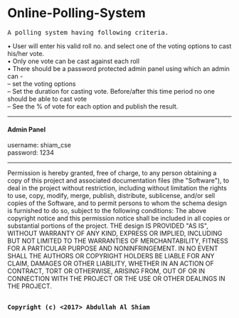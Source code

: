 # Online-Polling-System
<pre>A polling system having following criteria.</pre>
•	User will enter his valid roll no. and select one of the voting options to cast his/her vote.<br>
•	Only one vote can be cast  against each roll<br>
•	 There should be a password protected admin panel using which an admin can -<br>
–	set the voting options<br>
–	Set the duration for casting vote. Before/after this time period no one should be able to cast vote<br>
–	See the % of vote for each option and publish the result.<br>


<hr></hr>
<h4>Admin Panel</h4>
username: shiam_cse<br>
password: 1234
<hr></hr>
Permission is hereby granted, free of charge, to any person obtaining a copy of this project and associated documentation files (the "Software"), to deal in the project without restriction, including without limitation the rights to use, copy, modify, merge, publish, distribute, sublicense, and/or sell copies of the Software, and to permit persons to whom the schema design is furnished to do so, subject to the following conditions: The above copyright notice and this permission notice shall be included in all copies or substantial portions of the project.
THE design IS PROVIDED "AS IS", WITHOUT WARRANTY OF ANY KIND, EXPRESS OR IMPLIED, INCLUDING BUT NOT LIMITED TO THE WARRANTIES OF MERCHANTABILITY, FITNESS FOR A PARTICULAR PURPOSE AND NONINFRINGEMENT. IN NO EVENT SHALL THE AUTHORS OR COPYRIGHT HOLDERS BE LIABLE FOR ANY CLAIM, DAMAGES OR OTHER LIABILITY, WHETHER IN AN ACTION OF CONTRACT, TORT OR OTHERWISE, ARISING FROM, OUT OF OR IN CONNECTION WITH THE PROJECT OR THE USE OR OTHER DEALINGS IN THE PROJECT.<br><br>

<pre><b>Copyright (c) <2017> Abdullah Al Shiam</b></pre>
